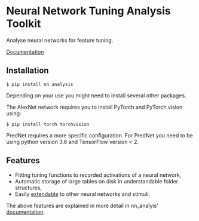 Neural Network Tuning Analysis Toolkit
====

Analyse neural networks for feature tuning.



[Documentation]

[Documentation]: https://nn-analysis.github.io/nn_analysis/nn_analysis.html

Installation
------------

    $ pip install nn_analysis

Depending on your use you might need to install several other packages.

The AlexNet network requires you to install PyTorch and PyTorch vision using:

    $ pip install torch torchvision

PredNet requires a more specific configuration. For PredNet you need to be using python version 3.6 and TensorFlow version < 2.

Features
--------

* Fitting tuning functions to recorded activations of a neural network,
* Automatic storage of large tables on disk in understandable folder structures,
* Easily [extendable] to other neural networks and stimuli.

[extendable]: https://nn-analysis.github.io/nn_analysis/nn_analysis.html#adding-new-neural-networks-to-the-code-analysis-system

The above features are explained in more detail in nn_analyis' [documentation].
